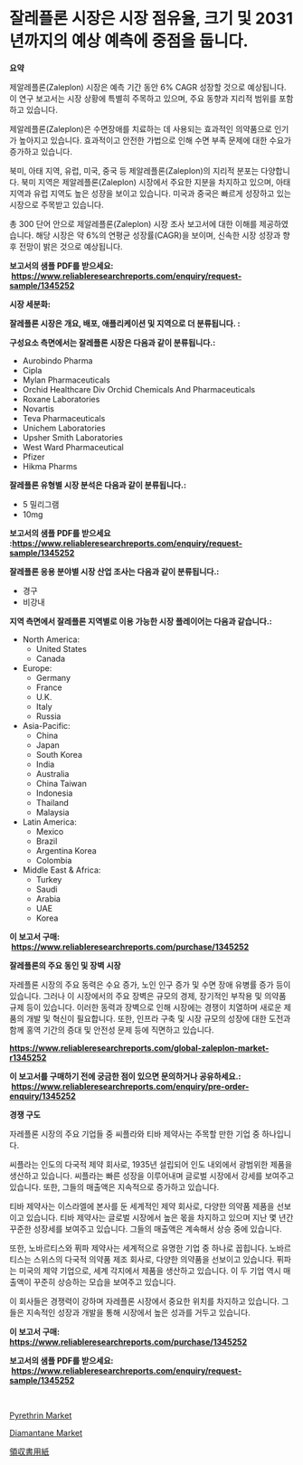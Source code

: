 <p><h1>잘레플론 시장은 시장 점유율, 크기 및 2031년까지의 예상 예측에 중점을 둡니다.</h1></p><p><strong>요약</strong></p>
<p><p>제알레플론(Zaleplon) 시장은 예측 기간 동안 6% CAGR 성장할 것으로 예상됩니다. 이 연구 보고서는 시장 상황에 특별히 주목하고 있으며, 주요 동향과 지리적 범위를 포함하고 있습니다.</p><p>제알레플론(Zaleplon)은 수면장애를 치료하는 데 사용되는 효과적인 의약품으로 인기가 높아지고 있습니다. 효과적이고 안전한 가법으로 인해 수면 부족 문제에 대한 수요가 증가하고 있습니다.</p><p>북미, 아태 지역, 유럽, 미국, 중국 등 제알레플론(Zaleplon)의 지리적 분포는 다양합니다. 북미 지역은 제알레플론(Zaleplon) 시장에서 주요한 지분을 차지하고 있으며, 아태 지역과 유럽 지역도 높은 성장을 보이고 있습니다. 미국과 중국은 빠르게 성장하고 있는 시장으로 주목받고 있습니다.</p><p>총 300 단어 안으로 제알레플론(Zaleplon) 시장 조사 보고서에 대한 이해를 제공하였습니다. 해당 시장은 약 6%의 연평균 성장률(CAGR)을 보이며, 신속한 시장 성장과 향후 전망이 밝은 것으로 예상됩니다.</p></p>
<p><strong>보고서의 샘플 PDF를 받으세요: &nbsp;<a href="https://www.reliableresearchreports.com/enquiry/request-sample/1345252">https://www.reliableresearchreports.com/enquiry/request-sample/1345252</a></strong></p>
<p><strong>시장 세분화:</strong></p>
<p><strong> 잘레플론 시장은 개요, 배포, 애플리케이션 및 지역으로 더 분류됩니다. :</strong></p>
<p><strong>구성요소 측면에서는 잘레플론 시장은 다음과 같이 분류됩니다.:</strong></p>
<p><ul><li>Aurobindo Pharma</li><li>Cipla</li><li>Mylan Pharmaceuticals</li><li>Orchid Healthcare Div Orchid Chemicals And Pharmaceuticals</li><li>Roxane Laboratories</li><li>Novartis</li><li>Teva Pharmaceuticals</li><li>Unichem Laboratories</li><li>Upsher Smith Laboratories</li><li>West Ward Pharmaceutical</li><li>Pfizer</li><li>Hikma Pharms</li></ul></p>
<p><strong> 잘레플론 유형별 시장 분석은 다음과 같이 분류됩니다.:</strong></p>
<p><ul><li>5 밀리그램</li><li>10mg</li></ul></p>
<p><strong>보고서의 샘플 PDF를 받으세요 :<a href="https://www.reliableresearchreports.com/enquiry/request-sample/1345252">https://www.reliableresearchreports.com/enquiry/request-sample/1345252</a></strong></p>
<p><strong> 잘레플론 응용 분야별 시장 산업 조사는 다음과 같이 분류됩니다.:</strong></p>
<p><ul><li>경구</li><li>비강내</li></ul></p>
<p><strong>지역 측면에서 잘레플론 지역별로 이용 가능한 시장 플레이어는 다음과 같습니다.:</strong></p>
<p><ul>
    <li>
        North America:
        <ul>
            <li>United States</li>
            <li>Canada</li>
        </ul>
    </li>
    <li>
        Europe:
        <ul>
            <li>Germany</li>
            <li>France</li>
            <li>U.K.</li>
            <li>Italy</li>
            <li>Russia</li>
        </ul>
    </li>
    <li>
        Asia-Pacific:
        <ul>
            <li>China</li>
            <li>Japan</li>
            <li>South Korea</li>
            <li>India</li>
            <li>Australia</li>
            <li>China Taiwan</li>
            <li>Indonesia</li>
            <li>Thailand</li>
            <li>Malaysia</li>
        </ul>
    </li>
    <li>
        Latin America:
        <ul>
            <li>Mexico</li>
            <li>Brazil</li>
            <li>Argentina Korea</li>
            <li>Colombia</li>
        </ul>
    </li>
    <li>
        Middle East & Africa:
        <ul>
            <li>Turkey</li>
            <li>Saudi</li>
            <li>Arabia</li>
            <li>UAE</li>
            <li>Korea</li>
        </ul>
    </li>
    </ul></p>
<p><strong>이 보고서 구매: &nbsp;<a href="https://www.reliableresearchreports.com/purchase/1345252">https://www.reliableresearchreports.com/purchase/1345252</a></strong></p>
<p><strong>잘레플론의 주요 동인 및 장벽 시장</strong></p>
<p><p>자레플론 시장의 주요 동력은 수요 증가, 노인 인구 증가 및 수면 장애 유병률 증가 등이 있습니다. 그러나 이 시장에서의 주요 장벽은 규모의 경제, 장기적인 부작용 및 의약품 규제 등이 있습니다. 이러한 동력과 장벽으로 인해 시장에는 경쟁이 치열하며 새로운 제품의 개발 및 혁신이 필요합니다. 또한, 인프라 구축 및 시장 규모의 성장에 대한 도전과 함께 홍역 기간의 증대 및 안전성 문제 등에 직면하고 있습니다.</p></p>
<p><strong><a href="https://www.reliableresearchreports.com/global-zaleplon-market-r1345252">https://www.reliableresearchreports.com/global-zaleplon-market-r1345252</a></strong></p>
<p><strong>이 보고서를 구매하기 전에 궁금한 점이 있으면 문의하거나 공유하세요.: &nbsp;<a href="https://www.reliableresearchreports.com/enquiry/pre-order-enquiry/1345252">https://www.reliableresearchreports.com/enquiry/pre-order-enquiry/1345252</a></strong></p>
<p><strong>경쟁 구도</strong></p>
<p><p>자레플론 시장의 주요 기업들 중 씨플라와 티바 제약사는 주목할 만한 기업 중 하나입니다. </p><p>씨플라는 인도의 다국적 제약 회사로, 1935년 설립되어 인도 내외에서 광범위한 제품을 생산하고 있습니다. 씨플라는 빠른 성장을 이루어내며 글로벌 시장에서 강세를 보여주고 있습니다. 또한, 그들의 매출액은 지속적으로 증가하고 있습니다.</p><p>티바 제약사는 이스라엘에 본사를 둔 세계적인 제약 회사로, 다양한 의약품 제품을 선보이고 있습니다. 티바 제약사는 글로벌 시장에서 높은 몫을 차지하고 있으며 지난 몇 년간 꾸준한 성장세를 보여주고 있습니다. 그들의 매출액은 계속해서 상승 중에 있습니다.</p><p>또한, 노바르티스와 퓌파 제약사는 세계적으로 유명한 기업 중 하나로 꼽힙니다. 노바르티스는 스위스의 다국적 의약품 제조 회사로, 다양한 의약품을 선보이고 있습니다. 퓌파는 미국의 제약 기업으로, 세계 각지에서 제품을 생산하고 있습니다. 이 두 기업 역시 매출액이 꾸준히 상승하는 모습을 보여주고 있습니다.</p><p>이 회사들은 경쟁력이 강하며 자레플론 시장에서 중요한 위치를 차지하고 있습니다. 그들은 지속적인 성장과 개발을 통해 시장에서 높은 성과를 거두고 있습니다.</p></p>
<p><strong>이 보고서 구매: &nbsp; <a href="https://www.reliableresearchreports.com/purchase/1345252">https://www.reliableresearchreports.com/purchase/1345252</a></strong></p>
<p><strong>보고서의 샘플 PDF를 받으세요: &nbsp;<a href="https://www.reliableresearchreports.com/enquiry/request-sample/1345252">https://www.reliableresearchreports.com/enquiry/request-sample/1345252</a></strong><strong></strong></p>
<p>&nbsp;</p>
<p><p><a href="https://www.linkedin.com/pulse/pyrethrin-market-analysis-size-global-industry-overview-vkpxe?trackingId=2Njb8iCGnpVTowseZIggpQ%3D%3D">Pyrethrin Market</a></p><p><a href="https://www.linkedin.com/pulse/diamantane-market-size-global-industry-overview-segmentation-bypyf?trackingId=EslsD9AFeJf9D7sVOeGQxA%3D%3D">Diamantane Market</a></p><p><a href="https://github.com/zoetazuur/Market-Research-Report-List-1/blob/main/564104921904.md">領収書用紙</a></p></p>